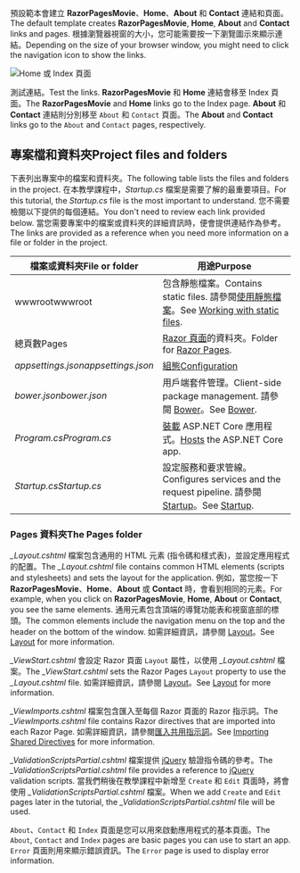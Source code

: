 <span data-ttu-id="862d8-101">預設範本會建立 **RazorPagesMovie**、**Home**、**About** 和 **Contact** 連結和頁面。</span><span class="sxs-lookup"><span data-stu-id="862d8-101">The default template creates **RazorPagesMovie**, **Home**, **About** and **Contact** links and pages.</span></span> <span data-ttu-id="862d8-102">根據瀏覽器視窗的大小，您可能需要按一下瀏覽圖示來顯示連結。</span><span class="sxs-lookup"><span data-stu-id="862d8-102">Depending on the size of your browser window, you might need to click the navigation icon to show the links.</span></span>

![Home 或 Index 頁面](../../tutorials/razor-pages/razor-pages-start/_static/home2.png)

<span data-ttu-id="862d8-104">測試連結。</span><span class="sxs-lookup"><span data-stu-id="862d8-104">Test the links.</span></span> <span data-ttu-id="862d8-105">**RazorPagesMovie** 和 **Home** 連結會移至 Index 頁面。</span><span class="sxs-lookup"><span data-stu-id="862d8-105">The **RazorPagesMovie** and **Home** links go to the Index page.</span></span> <span data-ttu-id="862d8-106">**About** 和 **Contact** 連結則分別移至 `About` 和 `Contact` 頁面。</span><span class="sxs-lookup"><span data-stu-id="862d8-106">The **About** and **Contact** links go to the `About` and `Contact` pages, respectively.</span></span>

## <a name="project-files-and-folders"></a><span data-ttu-id="862d8-107">專案檔和資料夾</span><span class="sxs-lookup"><span data-stu-id="862d8-107">Project files and folders</span></span>

<span data-ttu-id="862d8-108">下表列出專案中的檔案和資料夾。</span><span class="sxs-lookup"><span data-stu-id="862d8-108">The following table lists the files and folders in the project.</span></span> <span data-ttu-id="862d8-109">在本教學課程中，*Startup.cs* 檔案是需要了解的最重要項目。</span><span class="sxs-lookup"><span data-stu-id="862d8-109">For this tutorial, the *Startup.cs* file is the most important to understand.</span></span> <span data-ttu-id="862d8-110">您不需要檢閱以下提供的每個連結。</span><span class="sxs-lookup"><span data-stu-id="862d8-110">You don't need to review each link provided below.</span></span> <span data-ttu-id="862d8-111">當您需要專案中的檔案或資料夾的詳細資訊時，便會提供連結作為參考。</span><span class="sxs-lookup"><span data-stu-id="862d8-111">The links are provided as a reference when you need more information on a file or folder in the project.</span></span>

| <span data-ttu-id="862d8-112">檔案或資料夾</span><span class="sxs-lookup"><span data-stu-id="862d8-112">File or folder</span></span>              | <span data-ttu-id="862d8-113">用途</span><span class="sxs-lookup"><span data-stu-id="862d8-113">Purpose</span></span> |
| ----------------- | ------------ | 
| <span data-ttu-id="862d8-114">wwwroot</span><span class="sxs-lookup"><span data-stu-id="862d8-114">wwwroot</span></span> | <span data-ttu-id="862d8-115">包含靜態檔案。</span><span class="sxs-lookup"><span data-stu-id="862d8-115">Contains static files.</span></span> <span data-ttu-id="862d8-116">請參閱[使用靜態檔案](xref:fundamentals/static-files)。</span><span class="sxs-lookup"><span data-stu-id="862d8-116">See [Working with static files](xref:fundamentals/static-files).</span></span> |
| <span data-ttu-id="862d8-117">總頁數</span><span class="sxs-lookup"><span data-stu-id="862d8-117">Pages</span></span> | <span data-ttu-id="862d8-118">[Razor 頁面](xref:mvc/razor-pages/index)的資料夾。</span><span class="sxs-lookup"><span data-stu-id="862d8-118">Folder for [Razor Pages](xref:mvc/razor-pages/index).</span></span> | 
| <span data-ttu-id="862d8-119">*appsettings.json*</span><span class="sxs-lookup"><span data-stu-id="862d8-119">*appsettings.json*</span></span> | [<span data-ttu-id="862d8-120">組態</span><span class="sxs-lookup"><span data-stu-id="862d8-120">Configuration</span></span>](xref:fundamentals/configuration/index) |
| <span data-ttu-id="862d8-121">*bower.json*</span><span class="sxs-lookup"><span data-stu-id="862d8-121">*bower.json*</span></span> | <span data-ttu-id="862d8-122">用戶端套件管理。</span><span class="sxs-lookup"><span data-stu-id="862d8-122">Client-side package management.</span></span> <span data-ttu-id="862d8-123">請參閱 [Bower](xref:client-side/bower)。</span><span class="sxs-lookup"><span data-stu-id="862d8-123">See [Bower](xref:client-side/bower).</span></span>|
| <span data-ttu-id="862d8-124">*Program.cs*</span><span class="sxs-lookup"><span data-stu-id="862d8-124">*Program.cs*</span></span> | <span data-ttu-id="862d8-125">[裝載](xref:fundamentals/hosting) ASP.NET Core 應用程式。</span><span class="sxs-lookup"><span data-stu-id="862d8-125">[Hosts](xref:fundamentals/hosting) the ASP.NET Core app.</span></span>|
| <span data-ttu-id="862d8-126">*Startup.cs*</span><span class="sxs-lookup"><span data-stu-id="862d8-126">*Startup.cs*</span></span> | <span data-ttu-id="862d8-127">設定服務和要求管線。</span><span class="sxs-lookup"><span data-stu-id="862d8-127">Configures services and the request pipeline.</span></span> <span data-ttu-id="862d8-128">請參閱 [Startup](xref:fundamentals/startup)。</span><span class="sxs-lookup"><span data-stu-id="862d8-128">See [Startup](xref:fundamentals/startup).</span></span>|

### <a name="the-pages-folder"></a><span data-ttu-id="862d8-129">Pages 資料夾</span><span class="sxs-lookup"><span data-stu-id="862d8-129">The Pages folder</span></span>

<span data-ttu-id="862d8-130">*_Layout.cshtml* 檔案包含通用的 HTML 元素 (指令碼和樣式表)，並設定應用程式的配置。</span><span class="sxs-lookup"><span data-stu-id="862d8-130">The *_Layout.cshtml* file contains common HTML elements (scripts and stylesheets) and sets the layout for the application.</span></span> <span data-ttu-id="862d8-131">例如，當您按一下 **RazorPagesMovie**、**Home**、**About** 或 **Contact** 時，會看到相同的元素。</span><span class="sxs-lookup"><span data-stu-id="862d8-131">For example, when you click on **RazorPagesMovie**, **Home**, **About** or **Contact**, you see the same elements.</span></span> <span data-ttu-id="862d8-132">通用元素包含頂端的導覽功能表和視窗底部的標頭。</span><span class="sxs-lookup"><span data-stu-id="862d8-132">The common elements include the navigation menu on the top and the header on the bottom of the window.</span></span> <span data-ttu-id="862d8-133">如需詳細資訊，請參閱 [Layout](xref:mvc/views/layout)。</span><span class="sxs-lookup"><span data-stu-id="862d8-133">See [Layout](xref:mvc/views/layout) for more information.</span></span>

<span data-ttu-id="862d8-134">*_ViewStart.cshtml* 會設定 Razor 頁面 `Layout` 屬性，以使用 *_Layout.cshtml* 檔案。</span><span class="sxs-lookup"><span data-stu-id="862d8-134">The *_ViewStart.cshtml* sets the Razor Pages `Layout` property to use the *_Layout.cshtml* file.</span></span> <span data-ttu-id="862d8-135">如需詳細資訊，請參閱 [Layout](xref:mvc/views/layout)。</span><span class="sxs-lookup"><span data-stu-id="862d8-135">See [Layout](xref:mvc/views/layout) for more information.</span></span>

<span data-ttu-id="862d8-136">*_ViewImports.cshtml* 檔案包含匯入至每個 Razor 頁面的 Razor 指示詞。</span><span class="sxs-lookup"><span data-stu-id="862d8-136">The *_ViewImports.cshtml* file contains Razor directives that are imported into each Razor Page.</span></span> <span data-ttu-id="862d8-137">如需詳細資訊，請參閱[匯入共用指示詞](xref:mvc/views/layout#importing-shared-directives)。</span><span class="sxs-lookup"><span data-stu-id="862d8-137">See [Importing Shared Directives](xref:mvc/views/layout#importing-shared-directives) for more information.</span></span>

<span data-ttu-id="862d8-138">*_ValidationScriptsPartial.cshtml* 檔案提供 [jQuery](https://jquery.com/) 驗證指令碼的參考。</span><span class="sxs-lookup"><span data-stu-id="862d8-138">The *_ValidationScriptsPartial.cshtml* file provides a reference to [jQuery](https://jquery.com/) validation scripts.</span></span> <span data-ttu-id="862d8-139">當我們稍後在教學課程中新增至 `Create` 和 `Edit` 頁面時，將會使用 *_ValidationScriptsPartial.cshtml* 檔案。</span><span class="sxs-lookup"><span data-stu-id="862d8-139">When we add `Create` and `Edit` pages later in the tutorial, the *_ValidationScriptsPartial.cshtml* file will be used.</span></span>

<span data-ttu-id="862d8-140">`About`、`Contact` 和 `Index` 頁面是您可以用來啟動應用程式的基本頁面。</span><span class="sxs-lookup"><span data-stu-id="862d8-140">The `About`, `Contact` and `Index` pages are basic pages you can use to start an app.</span></span> <span data-ttu-id="862d8-141">`Error` 頁面則用來顯示錯誤資訊。</span><span class="sxs-lookup"><span data-stu-id="862d8-141">The `Error` page is used to display error information.</span></span>